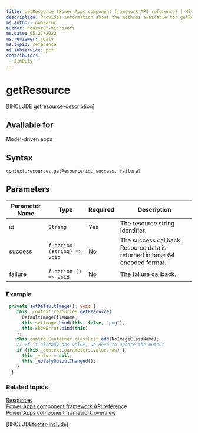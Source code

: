 ```yaml
---
title: getResource (Power Apps component framework API reference) | Microsoft Docs
description: Provides information about the methods available for getResource.
ms.author: noazarur
author: noazarur-microsoft
ms.date: 05/27/2022
ms.reviewer: jdaly
ms.topic: reference
ms.subservice: pcf
contributors:
 - JimDaly
---
```


# getResource

[!INCLUDE [getresource-description](includes/getresource-description.md)]

## Available for 

Model-driven apps

## Syntax

`context.resources.getResource(id, success, failure)`

## Parameters

| Parameter Name|Type|Required|Description|
| ------------- |----|--------|-----------|
|id|`String`|Yes|The resource string identifier.|
|success|`function (string) => void`|No|The success callback. Resource data is returned in base 64 encoded format.|
|failure|`function () => void`|No|The failure callback.|

### Example

```TypeScript
 private setDefaultImage(): void {
    this._context.resources.getResource(
      DefaultImageFileName,
      this.setImage.bind(this, false, "png"),
      this.showError.bind(this)
    );
    this.controlContainer.classList.add(NoImageClassName);
    // If it already has value, we need to update the output
    if (this._context.parameters.value.raw) {
      this._value = null;
      this._notifyOutputChanged();
    }
  }
```

### Related topics

[Resources](../resources.md)<br/>
[Power Apps component framework API reference](../../reference/index.md)<br/>
[Power Apps component framework overview](../../overview.md)

[!INCLUDE[footer-include](../../../../includes/footer-banner.md)]
